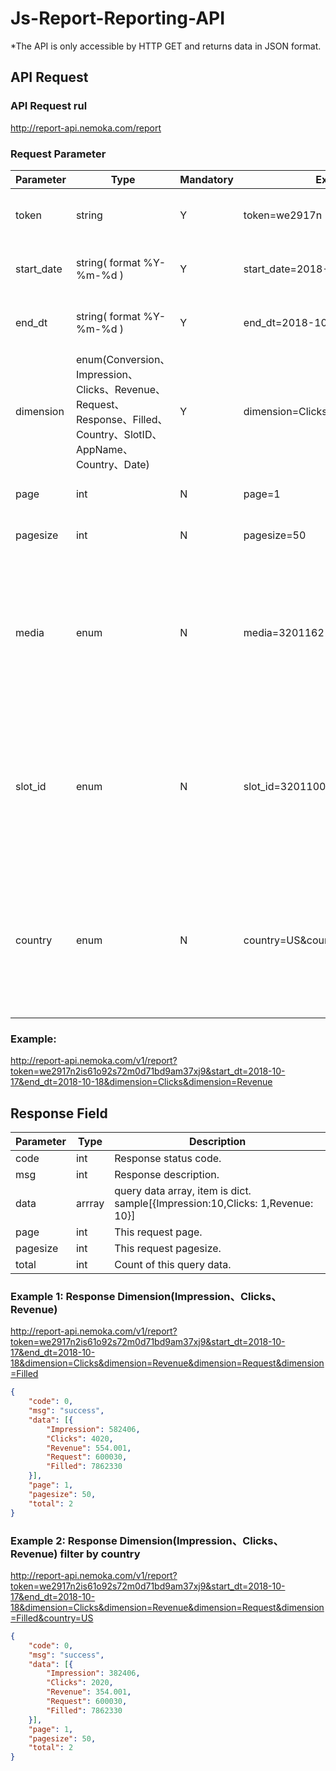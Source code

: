 # Js-Report-Reporting-API

*The API is only accessible by HTTP GET and returns data in JSON format.

## API Request

### API Request rul

http://report-api.nemoka.com/report

### Request Parameter

| Parameter   | Type   | Mandatory | Example     |Description    |
|-------------|--------|-----------|-------------------------|------------------------------------------------------------------------------------------------------------------|
| token      | string | Y         | token=we2917n |Unique token to access Js Report API.                                                                        |
| start_date   | string( format %Y-%m-%d ) | Y         | start_date=2018-10-17          |Assign the start date to retrieve report.           |
| end_dt | string( format %Y-%m-%d ) | Y         | end_dt=2018-10-18         |Assign the end date to retrieve report.  | 
| dimension        |  enum(Conversion、Impression、Clicks、Revenue、Request、Response、Filled、Country、SlotID、AppName、Country、Date)    | Y        |   dimension=Clicks&dimension=Revenue            |The dimension would be responded |                                                               |
| page        | int  | N         | page=1       | Query which page default 1      |
| pagesize        | int  | N         | pagesize=50   | Rows of one page default 50.      |
| media        | enum  | N         | media=3201162   | Publishers can get data of specific media. All the data would be responded if publisher wouldn’t set this parameter.      |
| slot_id        | enum  | N         | slot_id=320110010    | Publishers can get data of specific slot_id. All the data would be responded if publisher wouldn’t set this parameter.      |
| country     | enum  | N         | country=US&country=CN        | Publishers can get data of specific countries.  all the data would be responded if publisher wouldn’t set this parameter.  |


### Example:
http://report-api.nemoka.com/v1/report?token=we2917n2is61o92s72m0d71bd9am37xj9&start_dt=2018-10-17&end_dt=2018-10-18&dimension=Clicks&dimension=Revenue

## Response Field

| Parameter | Type | Description |
| ---- | ---- | ---- |
| code | int | Response status code.|
| msg  | int | Response description. |
| data |  arrray  | query data array, item is dict. sample[{Impression:10,Clicks: 1,Revenue: 10}] |
| page | int| This request page. |
| pagesize | int| This request pagesize. |
| total | int | Count of this query data. |


### Example 1: Response Dimension(Impression、Clicks、Revenue)
http://report-api.nemoka.com/v1/report?token=we2917n2is61o92s72m0d71bd9am37xj9&start_dt=2018-10-17&end_dt=2018-10-18&dimension=Clicks&dimension=Revenue&dimension=Request&dimension=Filled

```json
{
	"code": 0,
	"msg": "success",
	"data": [{
		"Impression": 582406,
		"Clicks": 4020,
		"Revenue": 554.001,
		"Request": 600030,
		"Filled": 7862330
	}],
	"page": 1,
	"pagesize": 50,
	"total": 2
}
```

### Example 2: Response Dimension(Impression、Clicks、Revenue) filter by country
http://report-api.nemoka.com/v1/report?token=we2917n2is61o92s72m0d71bd9am37xj9&start_dt=2018-10-17&end_dt=2018-10-18&dimension=Clicks&dimension=Revenue&dimension=Request&dimension=Filled&country=US

```json
{
	"code": 0,
	"msg": "success",
	"data": [{
		"Impression": 382406,
		"Clicks": 2020,
		"Revenue": 354.001,
		"Request": 600030,
		"Filled": 7862330
	}],
	"page": 1,
	"pagesize": 50,
	"total": 2
}
```



